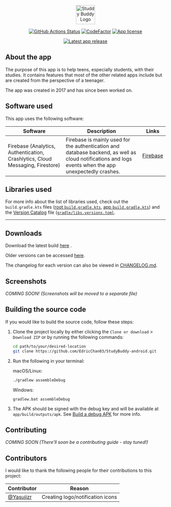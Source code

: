 <p align="center"><img src="art/Logotype/Logotype512.png" alt="Studdy Buddy Logo" height="60px"></p>

<div align="center">

[![GitHub Actions Status](https://img.shields.io/github/actions/workflow/status/EdricChan03/studybuddy-android/app-build.yml?branch=main&label=CI&logo=github&style=flat-square)](https://github.com/EdricChan03/studybuddy-android/actions/workflows/app-build.yml)
[![CodeFactor](https://www.codefactor.io/repository/github/edricchan03/studybuddy-android/badge?style=flat-square)](https://www.codefactor.io/repository/github/edricchan03/studybuddy-android)
[![App license](https://img.shields.io/github/license/EdricChan03/StudyBuddy-android?style=flat-square)](https://github.com/EdricChan03/StudyBuddy-android/blob/main/LICENSE)

</div>

<div align="center">

[![Latest app release](https://img.shields.io/github/v/release/EdricChan03/StudyBuddy-android?include_prereleases&sort=semver&style=flat-square)](https://github.com/EdricChan03/StudyBuddy-android/releases/latest)

</div>

## About the app

The purpose of this app is to help teens, especially students, with their studies.
It contains features that most of the other related apps include but are created from the
perspective of a teenager.

The app was created in 2017 and has since been worked on.

## Software used

This app uses the following software:

Software | Description | Links
---|---|---
Firebase (Analytics, Authentication, Crashlytics, Cloud Messaging, Firestore) | Firebase is mainly used for the authentication and database backend, as well as cloud notifications and logs events when the app unexpectedly crashes. | [Firebase](https://firebase.google.com/)

## Libraries used

For more info about the list of libraries used, check out the `build.gradle.kts`
files ([root `build.gradle.kts`](build.gradle.kts), [app `build.gradle.kts`](app/build.gradle.kts))
and
the [Version Catalog](https://docs.gradle.org/current/userguide/platforms.html#sub:conventional-dependencies-toml)
file ([`gradle/libs.versions.toml`](gradle/libs.versions.toml).

---

## Downloads

Download the latest
build [here](https://github.com/EdricChan03/StudyBuddy-builds/blob/master/release/com.edricchan.studybuddy-v1.0.0-rc.503.apk)
.

Older versions can be
accessed [here](https://github.com/EdricChan03/StudyBuddy-builds/blob/master/release).

The changelog for each version can also be viewed in [CHANGELOG.md](/CHANGELOG.md).

## Screenshots

_COMING SOON! (Screenshots will be moved to a separate file)_

## Building the source code

If you would like to build the source code, follow these steps:

1. Clone the project locally by either clicking the `Clone or download` > `Download ZIP` or by
   running the following commands:
   ```bash
   cd path/to/your/desired-location
   git clone https://github.com/EdricChan03/StudyBuddy-android.git
   ```
2. Run the following in your terminal:

   macOS/Linux:
   ```bash
   ./gradlew assembleDebug
   ```
   Windows:
   ```shell
   gradlew.bat assembleDebug
   ```
3. The APK should be signed with the debug key and will be available at `app/build/outputs/apk`.
   See [Build a debug APK](https://developer.android.com/studio/build/building-cmdline.html#DebugMode)
   for more info.

## Contributing

_COMING SOON (There'll soon be a contributing guide - stay tuned!)_

## Contributors

I would like to thank the following people for their contributions to this project:

Contributor | Reason
---|---
<a href="https://github.com/Yasujizr" target="_blank">@Yasujizr</a> | Creating logo/notification icons
